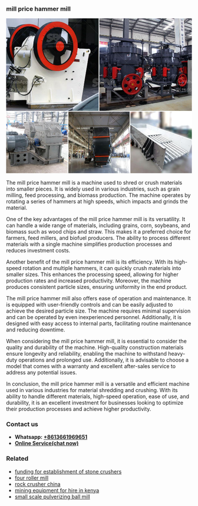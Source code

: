 <h3>mill price hammer mill</h3><img src='1708322710.jpg' alt=''><p>The mill price hammer mill is a machine used to shred or crush materials into smaller pieces. It is widely used in various industries, such as grain milling, feed processing, and biomass production. The machine operates by rotating a series of hammers at high speeds, which impacts and grinds the material.</p><p>One of the key advantages of the mill price hammer mill is its versatility. It can handle a wide range of materials, including grains, corn, soybeans, and biomass such as wood chips and straw. This makes it a preferred choice for farmers, feed millers, and biofuel producers. The ability to process different materials with a single machine simplifies production processes and reduces investment costs.</p><p>Another benefit of the mill price hammer mill is its efficiency. With its high-speed rotation and multiple hammers, it can quickly crush materials into smaller sizes. This enhances the processing speed, allowing for higher production rates and increased productivity. Moreover, the machine produces consistent particle sizes, ensuring uniformity in the end product.</p><p>The mill price hammer mill also offers ease of operation and maintenance. It is equipped with user-friendly controls and can be easily adjusted to achieve the desired particle size. The machine requires minimal supervision and can be operated by even inexperienced personnel. Additionally, it is designed with easy access to internal parts, facilitating routine maintenance and reducing downtime.</p><p>When considering the mill price hammer mill, it is essential to consider the quality and durability of the machine. High-quality construction materials ensure longevity and reliability, enabling the machine to withstand heavy-duty operations and prolonged use. Additionally, it is advisable to choose a model that comes with a warranty and excellent after-sales service to address any potential issues.</p><p>In conclusion, the mill price hammer mill is a versatile and efficient machine used in various industries for material shredding and crushing. With its ability to handle different materials, high-speed operation, ease of use, and durability, it is an excellent investment for businesses looking to optimize their production processes and achieve higher productivity.</p><h3>Contact us</h3><ul><li><strong>Whatsapp:&nbsp;<a href="https://wa.me/8613661969651">+8613661969651</a></strong></li><li><a href="https://swt.shibang-china.com/?git&amp;zhl&amp;mill price hammer mill"><strong>Online Service(chat now)</strong></a></li></ul><h3>Related</h3><ul><li><a href='funding for establishment of stone crushers.md'>funding for establishment of stone crushers</a></li><li><a href='four roller mill.md'>four roller mill</a></li><li><a href='rock crusher china.md'>rock crusher china</a></li><li><a href='mining equipment for hire in kenya.md'>mining equipment for hire in kenya</a></li><li><a href='small scale pulverizing ball mill.md'>small scale pulverizing ball mill</a></li></ul>